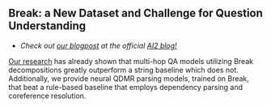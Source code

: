 ## Break: a New Dataset and Challenge for Question Understanding

- *Check out [our blogpost](https://medium.com/ai2-blog) at the official [AI2 blog!](https://medium.com/ai2-blog)*  

[Our research](https://allenai.github.io/Break/#paper) has already shown that multi-hop QA models utilizing Break decompositions greatly outperform a string baseline which does not. Additionally, we provide neural QDMR parsing models, trained on Break, that beat a rule-based baseline that employs dependency parsing and coreference resolution.

